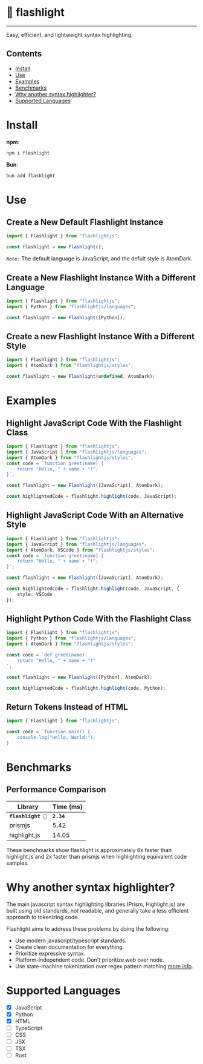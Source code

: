 # 🔦 flashlight

---

Easy, efficient, and lightweight syntax highlighting.

## Contents

-   [Install](#install)
-   [Use](#use)
-   [Examples](#examples)
-   [Benchmarks](#benchmarks)
-   [Why another syntax highlighter?](#why-make-another-syntax-highlighter)
    <!-- * [When should I use this?](#when-should-i-use-this?) -->
    <!-- * [Playground](#playground) -->
-   [Supported Languages](#supported-languages)

# Install

**npm**:

```bash
npm i flashlight
```

**Bun**:

```bash
bun add flashlight
```

# Use

## Create a New Default Flashlight Instance

```typescript
import { Flashlight } from "flashlightjs";

const flashlight = new Flashlight();
```

_`Note:`_ The default language is JavaScript, and the defult style is AtomDark.

## Create a New Flashlight Instance With a Different Language

```typescript
import { Flashlight } from "flashlightjs";
import { Python } from "flashlightjs/languages";

const flashlight = new Flashlight([Python]);
```

## Create a new Flashlight Instance With a Different Style

```typescript
import { Flashlight } from "flashlightjs";
import { AtomDark } from "flashlightjs/styles";

const flashlight = new Flashlight(undefined, AtomDark);
```

# Examples

## Highlight JavaScript Code With the Flashlight Class

```typescript
import { Flashlight } from "flashlightjs";
import { JavaScript } from "flashlightjs/languages";
import { AtomDark } from "flashlightjs/styles";
const code = `function greet(name) {
    return "Hello, " + name + "!";
}`;

const flashlight = new Flashlight([JavaScript], AtomDark);

const highlightedCode = flashlight.highlight(code, JavaScript);
```

## Highlight JavaScript Code With an Alternative Style

```typescript
import { Flashlight } from "flashlightjs";
import { JavaScript } from "flashlightjs/languages";
import { AtomDark, VSCode } from "flashlightjs/styles";
const code = `function greet(name) {
    return "Hello, " + name + "!";
}`;

const flashlight = new Flashlight([JavaScript], AtomDark);

const highlightedCode = flashlight.highlight(code, JavaScript, {
	style: VSCode
});
```

## Highlight Python Code With the Flashlight Class

```typescript
import { Flashlight } from "flashlightjs";
import { Python } from "flashlightjs/languages";
import { AtomDark } from "flashlightjs/styles";

const code = `def greet(name):
    return "Hello, " + name + "!"
`;

const flashlight = new Flashlight([Python], AtomDark);

const highlightedCode = flashlight.highlight(code, Python);
```

## Return Tokens Instead of HTML

```typescript
import { Flashlight } from "flashlightjs";

const code = `function main() {
    console.log("Hello, World!");
}
```

# Benchmarks

## Performance Comparison

| Library             | Time (ms)  |
| ------------------- | ---------- |
| **`flashlight 🔦`** | **`2.34`** |
| prismjs             | 5.42       |
| highlight.js        | 14.05      |

These benchmarks show flashlight is approximately 6x faster than highlight.js and 2x faster than prismjs when highlighting equivalent code samples.

# Why another syntax highlighter?

The main javascript syntax highlighting libraries (Prism, Highlight.js) are built using old standards, not readable, and generally take a less efficient approach to tokenizing code.

Flashlight aims to address these problems by doing the following:

-   Use modern javascript/typescript standards.
-   Create clean documentation for everything.
-   Prioritize expressive syntax.
-   Platform-independent code. Don't prioritize web over node.
-   Use state-machine tokenization over regex pattern matching [more info](https://en.wikipedia.org/wiki/Lexical_analysis#:~:text=Tokens%20are%20often%20defined%20by%20regular%20expressions%2C%20which%20are%20understood%20by%20a%20lexical%20analyzer%20generator%20such%20as%20lex%2C%20or%20handcoded%20equivalent%20finite%2Dstate%20automata.).

<!-- # When should I use this? -->

<!-- # Playground -->

# Supported Languages

-   [x] JavaScript
-   [x] Python
-   [x] HTML
-   [ ] TypeScript
-   [ ] CSS
-   [ ] JSX
-   [ ] TSX
-   [ ] Rust
